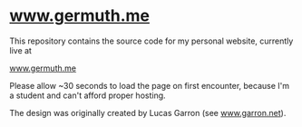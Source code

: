 www.germuth.me
==============

This repository contains the source code for my personal website, currently live at

www.germuth.me

Please allow ~30 seconds to load the page on first encounter, because I'm a student and can't afford proper hosting.

The design was originally created by Lucas Garron (see www.garron.net).
